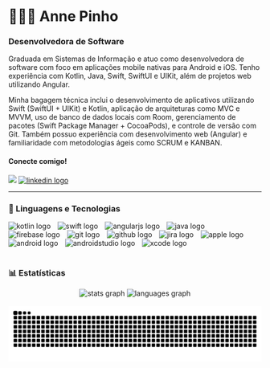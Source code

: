 # 👩🏻‍💻 Anne Pinho

<h3>Desenvolvedora de Software</h3>

Graduada em Sistemas de Informação e atuo como desenvolvedora de software com foco em aplicações mobile nativas para Android e iOS. Tenho experiência com Kotlin, Java, Swift, SwiftUI e UIKit, além de projetos web utilizando Angular.

Minha bagagem técnica inclui o desenvolvimento de aplicativos utilizando Swift (SwiftUI + UIKit) e Kotlin, aplicação de arquiteturas como MVC e MVVM, uso de banco de dados locais com Room, gerenciamento de pacotes (Swift Package Manager + CocoaPods), e controle de versão com Git. Também possuo experiência com desenvolvimento web (Angular) e familiaridade com metodologias ágeis como SCRUM e KANBAN.

<h4 align="left">Conecte comigo!</h4>

<div align="left">
  <a href = "mailto:annep.valentim@gmail.com"><img src="https://img.shields.io/badge/Gmail-D14836?style=for-the-badge&logo=gmail&logoColor=white" height="35" target="_blank"></a>
  <a href="https://www.linkedin.com/in/annepinho/" target="_blank">
    <img src="https://img.shields.io/static/v1?message=LinkedIn&logo=linkedin&label=&color=0077B5&logoColor=white&labelColor=&style=for-the-badge" height="35" alt="linkedin logo"  />
  </a>
</div>

---

### 🤖 Linguagens e Tecnologias

<div align="left">
  <img src="https://cdn.jsdelivr.net/gh/devicons/devicon/icons/kotlin/kotlin-original.svg" alt="kotlin logo" style="height:30px; margin-right:10px;" />
  <img src="https://cdn.jsdelivr.net/gh/devicons/devicon/icons/swift/swift-original.svg" alt="swift logo" style="height:30px; margin-right:10px;" />
  <img src="https://cdn.jsdelivr.net/gh/devicons/devicon/icons/angularjs/angularjs-original.svg" alt="angularjs logo" style="height:30px; margin-right:10px;" />
  <img src="https://cdn.jsdelivr.net/gh/devicons/devicon/icons/java/java-original.svg" alt="java logo" style="height:30px; margin-right:10px;" />
  <img src="https://cdn.jsdelivr.net/gh/devicons/devicon@latest/icons/firebase/firebase-original.svg" alt="firebase logo" style="height:30px; margin-right:10px;" />
  <img src="https://cdn.jsdelivr.net/gh/devicons/devicon/icons/git/git-original.svg" alt="git logo" style="height:30px; margin-right:10px;" />
  <img src="https://cdn.jsdelivr.net/gh/devicons/devicon@latest/icons/github/github-original.svg" alt="github logo" style="height:30px; margin-right:10px;" />
  <img src="https://cdn.jsdelivr.net/gh/devicons/devicon@latest/icons/jira/jira-original.svg" alt="jira logo" style="height:30px; margin-right:10px;" />
  <img src="https://cdn.jsdelivr.net/gh/devicons/devicon@latest/icons/apple/apple-original.svg" alt="apple logo" style="height:30px; margin-right:10px;" />
  <img src="https://cdn.jsdelivr.net/gh/devicons/devicon/icons/android/android-original.svg" alt="android logo" style="height:30px; margin-right:10px;" />
  <img src="https://cdn.jsdelivr.net/gh/devicons/devicon/icons/androidstudio/androidstudio-original.svg" alt="androidstudio logo" style="height:30px; margin-right:10px;" />
  <img src="https://cdn.jsdelivr.net/gh/devicons/devicon/icons/xcode/xcode-original.svg" alt="xcode logo" style="height:30px; margin-right:10px;" />
</div>

<br/>

### 📊 Estatísticas

<div align="center">
  <img src="https://github-readme-stats.vercel.app/api?username=anne-pinho&hide_title=false&hide_rank=false&show_icons=true&include_all_commits=true&count_private=true&disable_animations=false&theme=dracula&locale=en&hide_border=false" height="150" alt="stats graph"  />
  <img src="https://github-readme-stats.vercel.app/api/top-langs?username=anne-pinho&locale=en&hide_title=false&layout=compact&card_width=320&langs_count=5&theme=dracula&hide_border=false" height="150" alt="languages graph"  />
</div>

<br clear="both">

<img src="https://raw.githubusercontent.com/anne-pinho/anne-pinho/output/snake.svg" alt="Snake animation" />

###
